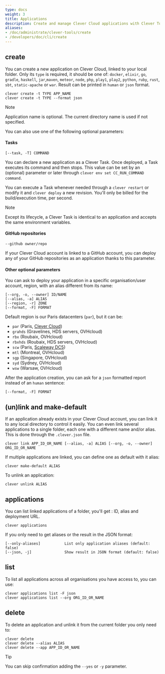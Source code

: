 ```yaml
---
type: docs
weight: 3
title: Applications
description: Create and manage Clever Cloud applications with Clever Tools
aliases:
- /doc/administrate/clever-tools/create
- /developers/doc/cli/create
---
```


## create

You can create a new application on Clever Cloud, linked to your local folder. Only its `type` is required, it should be one of: `docker`, `elixir`, `go`, `gradle`, `haskell`, `jar`,`maven`, `meteor`, `node`, `php`, `play1`, `play2`, `python`, `ruby`, `rust`, `sbt`, `static-apache` or `war`. Result can be printed in `human` or `json` format.

```
clever create -t TYPE APP_NAME
clever create -t TYPE --format json
```

> [!NOTE]
> Application name is optional. The current directory name is used if not specified.

You can also use one of the following optional parameters:

#### Tasks

```
[--task, -T] COMMAND
```

You can declare a new application as a Clever Task. Once deployed, a Task executes its command and then stops. This value can be set by an (optional) parameter or later through `clever env set CC_RUN_COMMAND command`.

You can execute a Task whenever needed through a `clever restart` or modify it and `clever deploy` a new revision. You'll only be billed for the build/execution time, per second.

> [!NOTE]
> Except its lifecycle, a Clever Task is identical to an application and accepts the same environment variables.

#### GitHub repositories

```
--github owner/repo
```

If your Clever Cloud account is linked to a GitHub account, you can deploy any of your GitHub repositories as an application thanks to this parameter.

#### Other optional parameters

You can ask to deploy your application in a specific organisation/user account, region, with an alias different from its name:

```
[--org, -o, --owner] ID/NAME
[--alias, -a] ALIAS
[--region, -r] ZONE
[--format, -F] FORMAT
```

Default region is our Paris datacenters (`par`), but it can be:

- `par` (Paris, [Clever Cloud](https://www.clever-cloud.com/infrastructure/))
- `grahds` (Gravelines, HDS servers, OVHcloud)
- `rbx` (Roubaix, OVHcloud)
- `rbxhds` (Roubaix, HDS servers, OVHcloud)
- `scw` (Paris, [Scaleway DC5](https://www.clever-cloud.com/blog/press/2023/01/17/clever-cloud-and-scaleway-join-forces-to-unveil-a-sovereign-european-paas-offering/))
- `mtl` (Montreal, OVHcloud)
- `sgp` (Singapore, OVHcloud)
- `syd` (Sydney, OVHcloud)
- `wsw` (Warsaw, OVHcloud)

After the application creation, you can ask for a `json` formatted report instead of an `human` sentence:

```
[--format, -F] FORMAT
```

## (un)link and make-default

If an application already exists in your Clever Cloud account, you can link it to any local directory to control it easily. You can even link several applications to a single folder, each one with a different name and/or alias. This is done through the `.clever.json` file.

```
clever link APP_ID_OR_NAME [--alias, -a] ALIAS [--org, -o, --owner] ORG_ID_OR_NAME
```

If multiple applications are linked, you can define one as default with it alias:

```
clever make-default ALIAS
```

To unlink an application:

```
clever unlink ALIAS
```

## applications

You can list linked applications of a folder, you'll get : ID, alias and deployment URL.

```
clever applications
```

If you only need to get aliases or the result in the JSON format:

```
[--only-aliases]           List only application aliases (default: false)
[--json, -j]               Show result in JSON format (default: false)
```

## list

To list all applications across all organisations you have access to, you can use:

```
clever applications list -F json
clever applications list --org ORG_ID_OR_NAME
```

## delete

To delete an application and unlink it from the current folder you only need to:

```
clever delete
clever delete --alias ALIAS
clever delete --app APP_ID_OR_NAME
```

> [!TIP]
> You can skip confirmation adding the `--yes` or `-y` parameter.
